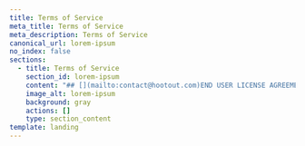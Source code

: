 ```yaml
---
title: Terms of Service
meta_title: Terms of Service
meta_description: Terms of Service
canonical_url: lorem-ipsum
no_index: false
sections:
  - title: Terms of Service
    section_id: lorem-ipsum
    content: "## [](mailto:contact@hootout.com)END USER LICENSE AGREEMENT AND TERMS OF SERVICE\n\nWe’ve drafted these Terms of Service (which we simply call the 'Terms') so that you’ll know the rules that govern our relationship with you. Although we have tried our best to strip the legalese from the Terms, there are places where these Terms may still read like a traditional contract. There’s a good reason for that: these Terms do indeed form a legally binding contract between you and Behtar Ads. So please read them carefully.\n\nBy using the Services, you agree to the Terms. Of course, if you don’t agree with them, then don’t use the Services.\n\nBehtar Ads is platform operated by KuchNaya TechnoLabs Private Limited (hereinafter referred to as \"KuchNaya TechnoLabs\" or \"Kuchnaya\" or\"Behtar Ads\" or\"we\" or\"us\" or\"our\"). KuchNaya TechnoLabs is a company registered under the Companies Act, 1956. Behtar Ads is a product of KuchNaya TechnoLabs. The registered office of KuchNaya TechnoLabs is at 127, Ashar Enclave, Kolshet Road, Thane, Maharashtra ­ 400607, India. The company registration number is U72900MH2011PTC21360\n\n## Our Service\n\nNo one under 13 is allowed to create an account or use the Services. We may offer additional Services with additional terms that may require you to be even older to use them. So please read all terms carefully.\n\nBy using the Services, you state that:\n\n*   You are forming a binding contract with Behtar Ads\r\n\n*   You will comply with these Terms and all applicable local, state, national and international laws, rules and regulations\r\n\n*   Behtar Ads reserves the right to modify this User Agreement and any Additional Terms, at any time without prior notice. Therefore, you should review this User Agreement and any Additional Terms on a regular and frequent basis.\r\n\n*   The Service may contain links to third party websites that are not owned or controlled by YouTube. YouTube has no control over, and assumes no responsibility for, the content, privacy policies, or practices of any third party websites. In addition, YouTube will not and cannot censor or edit the content of any third­party site. By using the Service, you expressly relieve YouTube from any and all liability arising from your use of any third­party website\r\n\nIf you are using the Services on behalf of a business or some other entity, you state that you are authorised to grant all licences set out in these Terms and to agree to these Terms on behalf of the business or entity.\n\n## &#xA;Rights we grant you\n\nBehtar Ads grants you a personal, worldwide, royalty­free, non­assignable, non­exclusive, revocable and non sub­licensable licence to access and use the Services. This licence is for the sole purpose of letting you use and enjoy the Service's benefits in a way that these Terms and our usage policies, such as our ​Community ​Guidelines​, allow.\n\nAny software that we provide you may automatically download and install upgrades, updates or other new features. You may be able to adjust these automatic downloads through your device’s settings.\n\nYou may not copy, modify, distribute, sell or lease any part of our Services, nor may you reverse engineer or attempt to extract the source code of that software, unless applicable laws prohibit these restrictions or you have our written permission to do so.\n\n## Rights you grant us\n\nMany of our Services let you create, upload, post, send, receive and store content. When you do that, you retain whatever ownership rights in that content you had to begin with. But you grant us a licence to use that content. How broad that licence is depends on which Services you use and the Settings you have selected.\n\nFor all Services other than Live, Local, and any other crowdsourced Service, you grant Behtar Ads a worldwide, royaltyfree, sublicensable, and transferable licence to host, store, use, display, reproduce, modify, adapt, edit, publish, and distribute that content. This licence is for the limited purpose of operating, developing, providing, promoting, and improving the Services and researching and developing new ones.\n\nBecause Live, Local, and any other crowdsourced Services are public by nature and record matters of public interest, the licence you grant us for content submitted to those Services is broader. In addition to the rights you grant us in connection with other Services, you also grant us a perpetual licence to create derivative works from, promote, exhibit, broadcast, syndicate, publicly perform and publicly display content submitted to Live, Local or any other crowdsourced Services in any form and in any and all media or distribution methods (now known or later developed). To the extent it's necessary, you also grant Behtar Ads and our business partners the unrestricted, worldwide, perpetual right and licence to use your name, likeness and voice solely in Live, Local or other crowdsourced content that you appear in, create, upload, post or send. This means, among other things, that you will not be entitled to any compensation from Behtar Ads or our business partners if your name, likeness or voice is conveyed through Live, Local or other crowdsourced Services.\n\nYou agree not to circumvent, disable or otherwise interfere with security related features of theService or features that prevent or restrict use or copying of any Content or enforce limitations on use of the Service or the Content therein\n\nFor more information about how to tailor who can watch your content, please take a look at our privacy policy\n\nThough we’re not required to do so, we may access, review, screen and delete your content at any time and for any reason, including if we think your content violates these Terms. However, you alone remain responsible for the content you create, upload, post, send or store through the Service.\n\nThe Services may contain advertisements. In consideration for Behtar Ads letting you access and use the Services, you agree that Hooout, its affiliates, and thirdparty partners may place advertising on the Services.\n\nWe always love to hear from our users. But if you volunteer feedback or suggestions, just know that we can use your ideas without compensating you.\n\n## The content of others\n\n\rMuch of the content on our Services is produced by users, publishers and other third parties. Whether that content is posted publicly or sent privately, the content is the sole responsibility of the person or organisation that submitted it. Although Behtar Ads reserves the right to review all content that appears on the Services and to remove any content that violates these Terms, we do not necessarily review all of it. So we cannot – and do not – take responsibility for any content that others provide through the Services.\n\nThrough these Terms and our Community Guidelines , we make clear that we don't want the Services to be put to bad uses. But because we don't review all content, we cannot guarantee that content on the Services will always conform to our Terms or Guidelines.\n\n## Privacy\n\n\rYour privacy matters to us. You can learn how we handle your information when you use our Services by reading our privacy policy . We encourage you to give the privacy policy a careful look because, by using our Services, you agree that Behtar Ads can collect, use and transfer your information consistent with that policy.\n\n## Respecting other people’s rights\n\nBehtar Ads respects the rights of others. And so should you. You therefore may not upload, post, send or store content that:\n\n*   violates or infringes someone else’s rights of publicity, privacy, copyright, trademark or other intellectual property right; bullies, harasses or intimidates;\r\n\n*   defames; or\r\n\n*   spams or solicits Behtar Ads's users.\r\n\n\nYou must also respect Behtar Ads’s rights. These Terms do not grant you any right to:\n\n\n*   use branding, logos, designs, photographs, videos or any other materials used in our Services;\r\n\n*   copy, archive, download, upload, distribute, syndicate, broadcast, perform, display, make available, or otherwise use any portion of the Services or the content on the Services except as described in these Terms;\r\n\n*   use the Services or any content on the Services for any commercial purposes without our consent.\r\n\n*   Using any other Trademark or protected content (in form of photo, audio or video) which you have no right to copy, use or distribute\r\n\n*   We reserve the right to remove your content for infringing someone else's copyright\n\n\r\nIn short: you may not use the Services or the content on the Services in ways that are not authorised by these Terms. Nor may you help or enable anyone else to do so.\n\n\n\n## Copyright Policy\n\n\rBehtar Ads respect the Copyright Act. We therefore take reasonable steps to expeditiously remove from our Services any infringing material that we become aware of. And if Behtar Ads becomes aware that one of its users has repeatedly infringed copyrights, we will take reasonable steps within our power to terminate the user's account.\n\nIf you believe that anything on the Services infringes a copyright that you own or control, you may mail us or you may file a notice with our designated agent:\n\n'KuchNaya TechnoLabs, 127 - Ashar Enclave, Kolshet Road, Thane, Maharashtra - 400607, India.'\r\nEmail : support@behtarads.com\n\nIf you file a notice with our Copyright Agent,That means the notice must:\n\n*   contain the physical or electronic signature of a person authorised to act on behalf of the copyright owner;\r\n\n*   identify the copyrighted work claimed to have been infringed;\r\n\n*   identify the material that is claimed to be infringing or to be the subject of infringing activity and that is to be removed, or access to which is to be disabled, and information reasonably sufficient to let us locate the material;\r\n\n*   provide your contact information, including your address, telephone number and an email address;\r\n\n*   provide a personal statement that you have a belief in good faith that the use of the material in the manner complained of is not authorized by the copyright owner, its agent, or the law; and\r\n\n*   provide a statement that the information in the notification is accurate and, under penalty of perjury, that you are authorised to act on behalf of the copyright owner.\n\n\n\n## &#xD;&#xA;Safety\n\nWe try hard to keep our Services a safe place for all users. But we can’t guarantee it. That’s where you come in. By using the Services, you agree that:\n\n*   You will not use the Services for any purpose that is illegal or prohibited in these Terms.\r\n\n*   You will not use any robot, spider, crawler, scraper, or other automated means or interface to access the Services or extract other user's information.\r\n\n*   You will not use or develop any thirdparty applications that interact with the Services or other users' content or information without our written consent.\r\n\n*   You will not use the Services in a way that could interfere with, disrupt, affect negatively or inhibit other users from fully enjoying the Services or that could damage, disable, overburden or impair the functioning of the Services.\r\n\n*   You will not use or attempt to use another user’s account, username or password without their permission.\r\n\n*   You will not solicit login credentials from another user.\r\n\n*   You will not post content that contains pornography, graphic violence, threats, hate speech or incitements to violence.\r\n\n*   You will not upload viruses or other malicious code or otherwise compromise the security of the Services.\r\n\n*   You will not attempt to circumvent any contentfiltering techniques we employ or attempt to access areas or features of the Services that you are not authorised to access.\r\n\n*   You will not probe, scan or test the vulnerability of our Services or any system or network.\r\n\n*   You will not encourage or promote any activity that violates these Terms.\n\n\r\nWe also care about your safety while using our Services. So do not use our Services in a way that would distract you from obeying traffic or safety laws. And never put yourself or others in harm’s way just to capture a content (any photo, video, audio or text) in Behtar Ads.\n\n## Your account\n\n\rYou are responsible for any activity that occurs in your account. So it’s important that you keep your account secure. One way to do that is to select a strong password that you don’t use for any other account.\n\nBy using the Services, you agree that, in addition to exercising common sense:\n\n*   You will not create more than one account for yourself.\r    You will not create another account if we have already disabled your account, unless you have our written permission to do so.\n\n*   You will not buy, sell, rent or lease access to your Behtar Ads account, Live, Post, Message,Content , a Behtar Ads username or a friend link without our written permission.\n\n*   You will not share your password.\n\n*   You will not log in or attempt to access the Services through unauthorised thirdparty applications or clients.\n\n*   If you think that someone has gained access to your account, please reach out immediately to by mail at support@behtarads.com\n\n## &#xD;&#xA;User Content\n\n\rDefinition “ User Content ” means any content that Users upload, post or transmit (collectively, “ Post ”) to or through the Service including, without limitation, any text, photographs, User Videos or sound recordings and the musical works embodied therein, Broadcast Content, and any other works subject to protection under the laws of the country where our company resides or any other jurisdiction, including, but not limited to, patent, trademark, trade secret, and copyright laws, and excludes any and all Company Content (including, without limitation, any SR Samples incorporated into the Company Videos).\n\nScreening User Content The Company offers Users the ability to submit User Content to or transmit through the Service. The Company does not pre-screen any User Content, but reserves the right to remove, disallow, block or delete any User Content in its sole discretion. In addition, we have the right – but not the obligation – in our sole discretion to remove, disallow, block or delete any User Content (i) that we consider to violate this EULA, applicable law or otherwise constitute Objectionable Content (defined in Section 5.i below); or (ii) in response to complaints from other Users or licensors of any Company Content, with or without notice and without any liability to you. As a result, we recommend that you save copies of any User Videos that you Post to the Service on your personal device(s) in the event that you want to ensure that you have permanent access to copies of such User Videos. The Company does not guarantee the accuracy, integrity, appropriateness or quality of any User Content, and under no circumstances will the Company be liable in any way for any User Content.\n\nIntellectual Property Rights . SUBJECT TO ANY THIRD PARTY RIGHTS IN ANY PREEXISTING CONTENT INCLUDED WITHIN YOUR USER CONTENT, INCLUDING COMPANY CONTENT, YOU RETAIN OWNERSHIP OF ANY RIGHTS YOU MAY HAVE IN YOUR USER CONTENT AND SUBMITTING YOUR USER CONTENT TO THE SERVICE DOES NOT TRANSFER OWNERSHIP OF YOUR RIGHTS. NOTWITHSTANDING THE FOREGOING, YOU ACKNOWLEDGE AND AGREE THAT NO USER VIDEO WILL BE CONSIDERED TO BE A SEPARATE COPYRIGHTABLE WORK AND ALL RIGHTS IN EACH USER VIDEO WILL REMAIN WITH THE OWNERS OF THE CONTENT USED TO CREATE SUCH USER VIDEO.\n\nLicenses to User Content . You hereby grant the Company an unrestricted, assignable, sublicensable, revocable, royalty-free license throughout the universe to reproduce, distribute, publicly display, communicate to the public, publicly perform (including by means of digital audio transmissions and on a through-to-the-audience basis), make available, create derivative works from, retransmit from External Sites (except with respect to Broadcast Content), and otherwise exploit and use (collectively, “ Use ”) all User Content you Post to or through the Service by any means and through any media and formats now known or hereafter developed, for the purposes of (i) advertising, marketing, and promoting the Company and the Service; (ii) displaying and sharing your User Content to other Users of the Service; (iii) providing the Service as authorized by this EULA; and (iv) sublicensing Editors the appropriate rights to enable them to create Collaborative UGVs that incorporate any of your User Content as permitted by this EULA. If you terminate this EULA or remove any of your User Content from the Service after it has been included within a Collaborative UGV, then your license grant with respect to your User Content included within such Collaborative UGV is perpetual and irrevocable. You further grant the Company a royalty-free license to use your user name, image, voice, and likeness to identify you as the source of any of your User Content. You must not post any User Content on or through the Service or transmit to the Company any User Content that you consider to be confidential or proprietary. Any User Content posted by you to or through the Service or transmitted to the Company will be considered non-confidential and non-proprietary, and treated as such by the Company, and may be used by the Company in accordance with this EULA without notice to you and without any liability to the Company. For the avoidance of doubt, the rights granted in the preceding sentences of this Section include, but are not limited to, the right to reproduce sound recordings (and make mechanical reproductions of the musical works embodied in such sound recordings), and publicly perform and communicate to the public sound recordings (and the musical works embodied therein), all on a royalty-free basis. This means that you are granting the Company the right to Use your User Content without the obligation to pay royalties to any third party, including, but not limited to, a sound recording copyright owner ( e.g. , a record label), a musical work copyright owner ( e.g. , a music publisher), a performing rights organization ( e.g. , ASCAP, BMI, SESAC, etc.) (a “ PRO ”), a sound recording PRO ( e.g. , SoundExchange), any unions or guilds, and engineers, producers or other royalty participants involved in the creation of User Content.\n\nYou Must Have Rights to the Content You Post . You must not Post any User Content to the Service if you are not the copyright owner of or are not fully authorized to grant rights in all of the elements of the User Content you intend to Post to the Service. In addition, if you only own the rights in and to a sound recording, but not to the underlying musical works embodied in such sound recordings, then you must not Post such sound recordings to the Service unless you have all necessary rights, authorizations, and permissions with respect to such embedded musical works that grant you sufficient rights to grant the licenses to the Company under these Terms. You represent and warrant that: (i) you own the User Content Posted by you on or through the Service or otherwise have the right to grant the license set forth in these Terms; (ii) the Posting and Use of your User Content on or through the Service does not violate the privacy rights, publicity rights, copyrights, contract rights, intellectual property rights, or any other rights of any person, including, but not limited to, the rights of any person visible in any of your User Content; (iii) the Posting of your User Content on the Service will not require us to obtain any further licenses from or pay any royalties, fees, compensation or other amounts or provide any attribution to any third parties; and (iv) the Posting of your User Content on the Service does not result in a breach of contract between you and a third party. You agree to pay all monies owing to any person as a result of Posting your User Content on the Service.\n\nSpecific Rules for Musical Works and for Recording Artists . If you are a composer or author of a musical work and are affiliated with a PRO, then you must notify your PRO of the royalty-free license you grant through this EULA to us. You are solely responsible for ensuring your compliance with the relevant PRO’s reporting obligations. If you have assigned your rights to a music publisher, then you must obtain the consent of such music publisher to grant the royalty-free license(s) set forth in this EULA or have such music publisher enter into this Agreement with us. Just because you authored a musical work ( e.g. , wrote a song) does not mean you have the right to grant us the licenses in this EULA. If you are a recording artist under contract with a record label, then you are solely responsible for ensuring that your use of the Service is in compliance with any contractual obligations you may have to your record label, including if you create any new recordings through the Service that may be claimed by your label.\n\nThrough-To-The-Audience Rights . All of the rights you grant in this EULA are provided on a through-to-the-audience basis, meaning the owners or operators of External Sites will not have any separate liability to you or any other third party for User Content Posted or Used on such External Sites via the Service.\n\nWaiver of Rights to User Content . By Posting User Content to or through the Service, you waive any rights to prior inspection or approval of any marketing or promotional materials related to such User Content. You also waive any and all rights of privacy, publicity, or any other rights of a similar nature in connection with your User Content, or any portion thereof. To the extent any moral rights are not transferable or assignable, you hereby waive and agree never to assert any and all moral rights, or to support, maintain or permit any action based on any moral rights that you may have in or with respect to any User Content you Post to or through the Service.\n\nObjectionable Content . You are not permitted to and agree not to Post any User Content to the Service that is or could be interpreted to be (i) abusive, bullying, defamatory, harassing, harmful, hateful, inaccurate, infringing, libelous, objectionable, obscene, offensive, pornographic, shocking, threatening, unlawful, violent, or vulgar, (ii) promoting any product, good or service, or bigotry, discrimination, hatred, intolerance, racism, or inciting violence (including suicide), or (iii) with respect to SR Samples (and, for the avoidance of doubt, the musical works embodied therein), making a political message for or against any person, party, political belief or issue, of a religious nature, or harshly critical of any SR Samples, the copyright owner(s) thereof, or any author, contributor or royalty participant of an SR Sample, in each of clauses (i), (ii) and (iii) of this Section, as the Company may determine in its sole and absolute discretion (collectively, “ Objectionable Content ”). The Posting of any Objectionable Content may subject you to third party claims and none of the rights granted to you in this EULA may be raised as a defense against any third party claims arising from your Posting of Objectionable Content. You also agree not to use the Service for illegal or unlawful purposes, including, without limitation, to stalk any other User. If you encounter any Objectionable Content on the Service, then please immediately email the Company at legal@musical.ly or inform us through the functionality offered on the Service. You acknowledge and agree that the Company provides you the right to report Objectionable Content as a courtesy, and the Company has no obligation to remove or take any other action with respect to any Objectionable Content on the Service that you report to us. The Company may terminate, suspend, warn or take other appropriate actions against Users for Posting Objectionable Content to the Service, including, but not limited to, the removal of all User Content uploaded to the Service by a User.\n\nConsent to Use of Data . You understand and agree that the Company may collect and use technical data and related information, including, but not limited to, data from audio files resident on your device (e.g., we may scan sound recordings for metadata), your device’s UDID, and other technical information about your device, system and application software, and peripherals, that is gathered periodically to facilitate the provision of software updates, product support and other services, such as the Audible Magic content identification feature, to you related to the Service.\n\nEndorsements . Notwithstanding any other provision of this EULA, you represent and warrant that you will comply with all laws and regulations regarding endorsements or testimonials made by you in any User Content, including that you will (i) make only accurate statements that represent your genuine experience with any product, good or service and (ii) make all required disclosures pursuant to the Federal Trade Commission’s (“ FTC ”) Guides Concerning the Use of Endorsements and Testimonials in Advertising, as such Guides may be amended from time-to-time by the Federal Trade Commission. Follow this link for further information on complying with the FTC’s guidance: https://www.ftc.gov/sites/default/files/documents/one-stops/advertisement-endorsements/091005revisedendorsementguides.pdf .\n\nNo Liability . For the avoidance of doubt, the Company will not be liable for any unauthorized use of User Content by any User.\n\n## Purchases and payments\n\n\rWe may offer various virtual goods and services (all of which we call 'Virtual Products') that you can purchase and use through the Services. You don't own these Virtual Products; instead you buy a limited revocable licence to use them. You'll always be shown the price for Virtual Product before you complete a purchase. But Behtar Ads does not handle payments or payment processing for any purchases; those are handled by thirdparty payment providers or service providers (such as Apple's App Store and Google's Play Store, among others). Some thirdparty service providers may charge you sales tax, depending on where you live. Please check the thirdparty service provider's relevant terms for details.\n\nSubject to any applicable additional terms and conditions, all purchases are final and nonrefundable. And because our performance begins once you tap “Buy” and we give you immediate access to your purchase, you waive any right you may have under EU or other local law to cancel your purchase once it has been completed or to get a refund. BY ACCEPTING THESE TERMS, YOU AGREE THAT Behtar Ads IS NOT REQUIRED TO PROVIDE A REFUND FOR ANY REASON.\n\nSome of the Virtual Products we offer are for onetime use only, while others are for repeated use. But please note that 'repeated' does not mean 'forever.' We may change, modify or eliminate Virtual Products at any time, with or without notice. You agree that we will bear no liability to you or any third party if we do so. If we suspend or terminate your account, you will lose any Products you purchased through the Services.\n\nIt’s your sole responsibility to manage your purchases. If you are under 18 (or younger than the age of legal majority in your place of residence), you must obtain your parent's or guardian's consent before making any purchases.\n\nBehtar Ads does not transmit any funds and is not a moneyservices business. To the extent such functionality is made available in the Services, it is provided by an unaffiliated third party, and like any other thirdparty service, subject to that third party's separate terms of use.\n\n## Data charges and mobile phones\n\n\rYou are responsible for any mobile charges that you may incur for using our Services, including text messaging and data charges. If you’re unsure what those charges may be, you should ask your service provider before using the Services.\n\nIf you change or deactivate the mobile phone number that you used to create a Behtar Ads account, you must update your account information through Settings within 72 hours to prevent us from sending to someone else messages intended for you.\n\n## Thirdparty services\n\n\rIf you use a service, feature or functionality that is operated by a third party and made available through our Services (including Services we offer jointly with the third party), each party’s terms will govern the respective party’s relationship with you. Behtar Ads is not responsible or liable for those third party’s terms or actions taken under the third party’s terms.\n\n## Modifying the services and termination\n\n\rWe’re relentlessly improving our Services and creating new ones all the time. This means that we may add or remove features, products or functionalities and we may also suspend or stop the Services altogether. We may take any of these actions at any time and, when we do, we may not provide you with any notice beforehand.\n\nThough we hope you remain a lifelong Behtar Ads user, you can terminate these Terms at any time and for any reason by deleting your account.\n\nBehtar Ads may also terminate these Terms with you at any time, for any reason, and without advance notice. That means that we may stop providing you with any Services, or impose new or additional limits on your ability to use the Services. For example, we may deactivate your account due to prolonged inactivity and we may reclaim your username at any time for any reason.\n\n## Indemnity\n\n\rYou agree, to the extent permitted under applicable law, to indemnify, defend, and hold harmless Behtar Ads, our directors, officers, employees and affiliates from and against any and all complaints, charges, claims, damages, losses, costs, liabilities, and expenses (including attorneys' fees) due to, arising out of or relating in any way to: (a) your access to or use of the Services; (b) your content; and (c) your breach of these Terms.\n\n## Disclaimers\n\nWe try to keep the Services up and running and free of annoyances. But we make no promises that we will succeed.\n\nTHE SERVICES ARE PROVIDED 'AS IS' AND 'AS AVAILABLE' AND TO THE EXTENT PERMITTED BY APPLICABLE LAW WITHOUT WARRANTIES OF ANY KIND, EITHER EXPRESS OR IMPLIED, INCLUDING, BUT NOT LIMITED TO, IMPLIED WARRANTIES OF MERCHANTABILITY, FITNESS FOR A PARTICULAR PURPOSE, TITLE, AND NONINFRINGEMENT. IN ADDITION, THOUGH Behtar Ads ATTEMPTS TO PROVIDE A GOOD USER EXPERIENCE, WE DO NOT REPRESENT OR WARRANT THAT: (A) THE SERVICES WILL ALWAYS BE SECURE, ERROR FREE OR TIMELY; (B) THE SERVICES WILL ALWAYS FUNCTION WITHOUT DELAYS, DISRUPTIONS OR IMPERFECTIONS; OR (C) THAT ANY Behtar Ads CONTENT, USER CONTENT, OR INFORMATION YOU OBTAIN ON OR THROUGH THE SERVICES WILL BE TIMELY OR ACCURATE.\n\n## Limitation of liability\n\nTO THE MAXIMUM EXTENT PERMITTED BY LAW, Behtar Ads AND OUR MANAGING MEMBERS, SHAREHOLDERS, EMPLOYEES, AFFILIATES, LICENSORS AND SUPPLIERS WILL NOT BE LIABLE FOR ANY INDIRECT, INCIDENTAL, SPECIAL, CONSEQUENTIAL, PUNITIVE OR MULTIPLE DAMAGES OR ANY LOSS OF PROFITS OR REVENUES, WHETHER INCURRED DIRECTLY OR INDIRECTLY, OR ANY LOSS OF DATA, USE, GOODWILL OR OTHER INTANGIBLE LOSSES, RESULTING FROM: (A) YOUR ACCESS TO OR USE OF OR INABILITY TO ACCESS OR USE THE SERVICES; (B) THE CONDUCT OR CONTENT OF OTHER USERS OR THIRD PARTIES ON OR THROUGH THE SERVICES; OR (C) UNAUTHORISED ACCESS, USE OR ALTERATION OF YOUR CONTENT OR POSTS, EVEN IF Behtar Ads HAS BEEN ADVISED OF THE POSSIBILITY OF SUCH DAMAGES. IN NO EVENT WILL Behtar Ads’S AGGREGATE LIABILITY FOR ALL CLAIMS RELATING TO THE SERVICES EXCEED THE GREATER OF $100 USD OR THE AMOUNT YOU PAID Behtar Ads, IF ANY, IN THE LAST 12 MONTHS.\n\nSOME JURISDICTIONS DO NOT ALLOW THE EXCLUSION OR LIMITATION OF CERTAIN DAMAGES, SO SOME OR ALL OF THE EXCLUSIONS AND LIMITATIONS IN THIS SECTION MAY NOT APPLY TO YOU.\n\n\n## Arbitration, class waiver and jury waiver\n\nPLEASE READ THE FOLLOWING PARAGRAPHS CAREFULLY BECAUSE THEY REQUIRE YOU TO ARBITRATE DISPUTES WITH Behtar Ads AND LIMIT THE MANNER IN WHICH YOU CAN SEEK RELIEF FROM US.\n\n**Applicability of Arbitration Agreement.** All claims and disputes arising out of or relating to these Terms or the use of the Services that cannot be resolved in small claims court will be resolved by binding arbitration on an individual basis, except that you and Behtar Ads are not required to arbitrate any dispute in which either party seeks equitable relief for the alleged unlawful use of copyrights, trademarks, trade names, logos, trade secrets, or patents.\n\n\r\n**Additional rules for nonappearance arbitration.** If nonappearance arbitration is elected, the arbitration will be conducted by telephone, online, written submissions or any combination of the three; the specific manner will be chosen by the party initiating the arbitration. The arbitration will not involve any personal appearance by the parties or witnesses unless the parties mutually agree otherwise.\n\n\r\n**Authority of the arbitrator.** The arbitrator will decide the jurisdiction of the arbitrator and the rights and liabilities, if any, of you and Behtar Ads. The dispute will not be consolidated with any other matters or joined with any other cases or parties. The arbitrator will have the authority to grant motions dispositive of all or part of any claim or dispute. The arbitrator will have the authority to award monetary damages and to grant any nonmonetary remedy or relief available to an individual under applicable law, the arbitral forum’s rules and the Terms. The arbitrator will issue a written award and statement of decision describing the essential findings and conclusions on which the award is based, including the calculation of any damages awarded. The arbitrator has the same authority to award relief on an individual basis that a judge in a court of law would have. The award of the arbitrator is final and binding upon you and Behtar Ads.\n\n\r\n**Waiver of jury trial. **YOU AND Behtar Ads WAIVE ANY CONSTITUTIONAL AND STATUTORY RIGHTS TO GO TO COURT AND HAVE A TRIAL IN FRONT OF A JUDGE OR A JURY. You and Behtar Ads are instead electing to have claims and disputes resolved by arbitration. Arbitration procedures are typically more limited, more efficient and less costly than rules applicable in court and are subject to very limited review by a court. In any litigation between you and Behtar Ads over whether to vacate or enforce an arbitration award, YOU AND Behtar Ads WAIVE ALL RIGHTS TO A JURY TRIAL, and instead elect to have the dispute resolved by a judge.\n\n\r\n**Waiver of class or consolidated actions**. ALL CLAIMS AND DISPUTES WITHIN THE SCOPE OF THIS ARBITRATION AGREEMENT MUST BE ARBITRATED OR LITIGATED ON AN INDIVIDUAL BASIS AND NOT ON A CLASS BASIS. CLAIMS OF MORE THAN ONE CUSTOMER OR USER CANNOT BE ARBITRATED OR LITIGATED JOINTLY OR BE CONSOLIDATED WITH THOSE OF ANY OTHER CUSTOMER OR USER. If, however, this waiver of class or consolidated actions is deemed invalid or unenforceable, neither you nor we are entitled to arbitration: instead all claims and disputes will be resolved in a court as set out in section ‘Governing Laws and Jurisdiction’.\n\n\r\n**Confidentiality. **No part of the procedures will be open to the public or the media. All evidence discovered or submitted at the hearing is confidential and may not be disclosed, except by written agreement of the parties, under a court order or unless required by law. Notwithstanding the above, no party will be prevented from submitting to a court of law any information needed to enforce this arbitration agreement, to enforce an arbitration award or to seek injunctive or equitable relief.\n\n\r\n**Right to waive. **Any rights and limitations set out in this arbitration agreement may be waived by the party against whom the claim is asserted. Such waiver will not waive or affect any other portion of this arbitration agreement.\n\n\r\n**Optout. **You may opt out of this arbitration agreement. If you do so, neither you nor Behtar Ads can force the other to arbitrate. To opt out, you must notify Behtar Ads in writing no later than 30 days after first becoming subject to this arbitration agreement. Your notice must include your name and address, your Behtar Ads username and the email address you used to set up your Behtar Ads account (if you have one), and an unequivocal statement that you want to opt out of this arbitration agreement. You must send your optout notice to this address: KuchNaya TechnoLabs, 127-Ashar Enclave, Kolshet Road, Thane, Maharashtra - 400607, India\n\n\r\n**Domestic Use.**Behtar Ads makes no representation that the services are appropriate or available for use in locations outside India. Users who use the service from outside India do so at their own risk and initiative and must bear all responsibility for compliance with any applicable local laws.\n\n\r\n**Small claims court.** Notwithstanding the above, either you or Behtar Ads may bring an individual action in small claims court.\n\n\r\n**Arbitration Agreement survival.** This arbitration agreement will survive the termination of your relationship with Behtar Ads.\n\n## &#xD;&#xA;Governing Laws and Jurisdiction\n\n\rThis Service originates from the \\[Mumbai, Maharashtra]. This Agreement will be governed by the laws of the State of \\[Maharashtra] without regard to its conflict of law principles to the contrary. Neither you nor Behtar Ads will commence or prosecute any suit, proceeding or claim to enforce the provisions of this Agreement, to recover damages for breach of or default of this Agreement, or otherwise arising under or by reason of this Agreement, other than in courts located in State of \\[Maharashtra] India. By using this Service or our Products, you consent to the jurisdiction and venue of such courts in connection with any action, suit, proceeding or claim arising under or by reason of this Agreement. You hereby waive any right to trial by jury arising out of this Agreement and any related documents.\n\n## Severability\n\n\rIf any provision of these Terms is found unenforceable, then that provision will be severed from these Terms and not affect the validity and enforceability of any remaining provisions.\n\n\n\n## Additional terms for specific Services\n\n\rGiven the breadth of our Services, we sometimes need to craft additional terms and conditions for specific Services. Those additional terms and conditions, which will be available with the relevant Services, then become part of your agreement with us if you use those Services.\n\nNOTICE REGARDING APPLE . You acknowledge that this EULA is between you and the Company only, not with Apple, and Apple is not responsible for the Apps or the content thereof. Apple has no obligation whatsoever to furnish any maintenance and support services with respect to the Apps. In the event of any failure of the Apps to conform to any applicable warranty, then you may notify Apple and Apple will refund the purchase price for the relevant Apps to you; and, to the maximum extent permitted by applicable law, Apple has no other warranty obligation whatsoever with respect to the Apps. Apple is not responsible for addressing any claims by you or any third party relating to the Apps or your possession and/or use of the Apps, including, but not limited to: (i) product liability claims; (ii) any claim that the Apps fail to conform to any applicable legal or regulatory requirement; and (iii) claims arising under consumer protection or similar legislation. Apple is not responsible for the investigation, defense, settlement and discharge of any third party claim that the Apps or your possession and use of the Apps infringe that third party’s intellectual property rights. You agree to comply with any applicable third party terms, when using the Apps. Apple, and Apple’s subsidiaries, are third party beneficiaries of this EULA, and upon your acceptance of this EULA, Apple will have the right (and will be deemed to have accepted the right) to enforce this EULA against you as a third party beneficiary of this EULA. You hereby represent and warrant that (i) you are not located in a country that is subject to a U.S. Government embargo, or that has been designated by the U.S. Government as a “terrorist supporting” country; and (ii) you are not listed on any U.S. Government list of prohibited or restricted parties. If the Company provides a translation of the English language version of this EULA, the translation is provided solely for convenience, and the English version will prevail.\n\n## Final terms\n\n*\r    These Terms make up the entire agreement between you and Behtar Ads and supersede any prior agreements.\r\n\n*   These Terms do not create or confer any thirdparty beneficiary rights.\r\n\n*   If we do not enforce a provision in these Terms, it will not be considered a waiver.\r\n\n*   We reserve all rights not expressly granted to you.\r\n\n*   You may not transfer any of your rights or obligations under these Terms without our consent.\r\n\n*   These Terms were written in English and if the translated version of these Terms conflicts with the English version, the English version will control.\n\n## &#xD;&#xA;Contact us\n\n\rBehtar Ads welcomes comments, questions, concerns or suggestions. Please send feedback to us by email : support@behtarads.com\n"
    image_alt: lorem-ipsum
    background: gray
    actions: []
    type: section_content
template: landing
---
```

